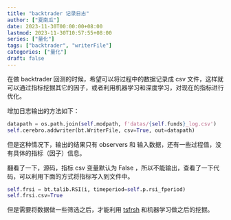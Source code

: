 ```yaml
---
title: "backtrader 记录日志"
author: ["夏南瓜"]
date: 2023-11-30T00:00:00+08:00
lastmod: 2023-11-30T10:57:55+08:00
series: ["量化"]
tags: ["backtrader", "writerFile"]
categories: ["量化"]
draft: false
---
```


在做 backtrader 回测的时候，希望可以将过程中的数据记录成 csv 文件，这样就可以通过指标挖掘其它的因子，或者利用机器学习和深度学习，对现在的指标进行优化。

增加日志输出的方法如下：

```python
datapath = os.path.join(self.modpath, f'datas/{self.funds}_log.csv')
self.cerebro.addwriter(bt.WriterFile, csv=True, out=datapath)
```

但是这种情况下，输出的结果只有 observers 和 输入数据，还有一些过程值，没有具体的指标（因子）信息。

翻看了一下，源码，指标 csv 变量默认为 False ，所以不能输出，查看了一下代码，可以利用下面的方式将指标写入到文件中。

```python
self.frsi = bt.talib.RSI(i, timeperiod=self.p.rsi_fperiod)
self.frsi.csv=True
```

但是需要将数据做一些筛选之后，才能利用 [tsfrsh](tsfresh) 和机器学习做之后的挖掘。
